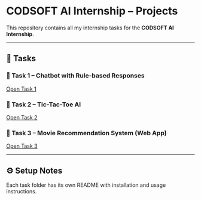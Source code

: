 # CODSOFT AI Internship – Projects

This repository contains all my internship tasks for the **CODSOFT AI Internship**.

---

## 📂 Tasks

### 🔹 Task 1 – Chatbot with Rule-based Responses
[Open Task 1](./task%201/codsoft_chatbot/)

### 🔹 Task 2 – Tic-Tac-Toe AI
[Open Task 2](./task%202/Tic-Tac-Toe/)

### 🔹 Task 3 – Movie Recommendation System (Web App)
[Open Task 3](./task%203%20-%20Recommendation%20System/)

---

## ⚙️ Setup Notes
Each task folder has its own README with installation and usage instructions.
